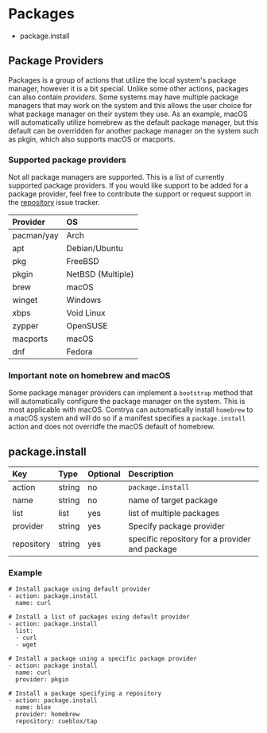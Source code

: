 # Packages

- package.install

## Package Providers

Packages is a group of actions that utilize the local system's package manager, however it is a bit special. Unlike some other actions, packages can also contain *providers*. Some systems may have multiple package managers that may work on the system and this allows the user choice for what package manager on their system they use. As an example, macOS will automatically utilize homebrew as the default package manager, but this default can be overridden for another package manager on the system such as pkgin, which also supports macOS or macports.

### Supported package providers

Not all package managers are supported. This is a list of currently supported package providers. If you would like support to be added for a package provider, feel free to contribute the support or request support in the [repository](https://github.com/comtrya/comtrya) issue tracker.

| Provider   | OS                |
|:-----------|:------------------|
| pacman/yay | Arch              |
| apt        | Debian/Ubuntu     |
| pkg        | FreeBSD           |
| pkgin      | NetBSD (Multiple) |
| brew       | macOS             |
| winget     | Windows           |
| xbps       | Void Linux        |
| zypper     | OpenSUSE          |
| macports   | macOS             |
| dnf        | Fedora            |


### Important note on homebrew and macOS

Some package manager providers can implement a `bootstrap` method that will automatically configure the package manager on the system. This is most applicable with macOS. Comtrya can automatically install `homebrew` to a macOS system and will do so if a manifest specifies a `package.install` action and does not overridfe the macOS default of homebrew.

## package.install

| Key        | Type   | Optional | Description                                    |
|:-----------|:-------|:---------|:-----------------------------------------------|
| action     | string | no       | `package.install`                              |
| name       | string | no       | name of target package                         |
| list       | list   | yes      | list of multiple packages                      |
| provider   | string | yes      | Specify package provider                       |
| repository | string | yes      | specific repository for a provider and package |


### Example

```
# Install package using default provider
- action: package.install
  name: curl
  
# Install a list of packages using default provider
- action: package.install
  list:
  - curl
  - wget

# Install a package using a specific package provider
- action: package install
  name: curl
  provider: pkgin
  
# Install a package specifying a repository
- action: package.install
  name: blox
  provider: homebrew
  repository: cueblox/tap
```
